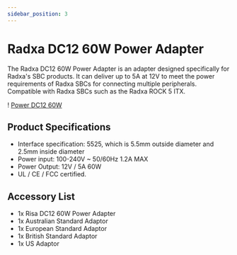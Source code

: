 ```yaml
---
sidebar_position: 3
---
```


# Radxa DC12 60W Power Adapter

The Radxa DC12 60W Power Adapter is an adapter designed specifically for Radxa's SBC products. It can deliver up to 5A at 12V to meet the power requirements of Radxa SBCs for connecting multiple peripherals. Compatible with Radxa SBCs such as the Radxa ROCK 5 ITX.

! [Power DC12 60W](/img/accessories/power-dc12-60w.webp)

## Product Specifications

- Interface specification: 5525, which is 5.5mm outside diameter and 2.5mm inside diameter
- Power input: 100-240V ~ 50/60Hz 1.2A MAX
- Power Output: 12V / 5A 60W
- UL / CE / FCC certified.

## Accessory List

- 1x Risa DC12 60W Power Adapter
- 1x Australian Standard Adaptor
- 1x European Standard Adaptor
- 1x British Standard Adaptor
- 1x US Adaptor
